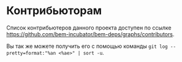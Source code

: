 Контрибьюторам
==============

Список контрибьютеров данного проекта доступен по ссылке https://github.com/bem-incubator/bem-deps/graphs/contributors.

Вы так же можете получить его с помощью команды `git log --pretty=format:"%an <%ae>" | sort -u`.
